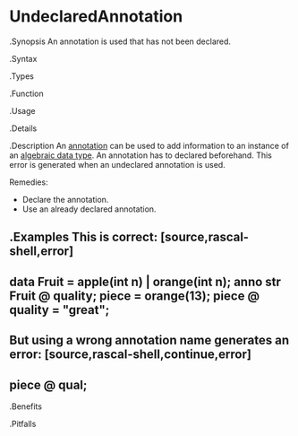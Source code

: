 # UndeclaredAnnotation

.Synopsis
An annotation is used that has not been declared.

.Syntax

.Types

.Function
       
.Usage

.Details

.Description
An [annotation]((Rascal:Declarations-Annotation)) can be used to add information to an instance of an
[algebraic data type]((Rascal:Declarations-AlgebraicDataType)).
An annotation has to declared beforehand. This error is generated when an undeclared annotation is used.

Remedies:

*  Declare the annotation.
*  Use an already declared annotation.

.Examples
This is correct:
[source,rascal-shell,error]
----
data Fruit = apple(int n) | orange(int n);
anno str Fruit @ quality;
piece = orange(13);
piece @ quality = "great";
----
But using a wrong annotation name generates an error:
[source,rascal-shell,continue,error]
----
piece @ qual;
----

.Benefits

.Pitfalls

